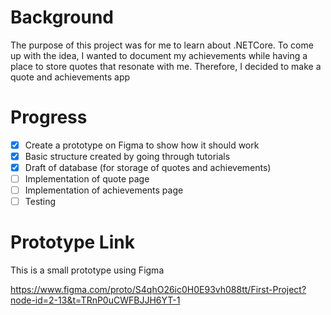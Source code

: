# Background
The purpose of this project was for me to learn about .NETCore. To come up with the idea, I wanted to document my achievements while having a place to store quotes that resonate with me. Therefore, I decided to make a quote and achievements app

# Progress
- [x] Create a prototype on Figma to show how it should work
- [x] Basic structure created by going through tutorials
- [x] Draft of database (for storage of quotes and achievements)
- [ ] Implementation of quote page
- [ ] Implementation of achievements page
- [ ] Testing

# Prototype Link
This is a small prototype using Figma 

https://www.figma.com/proto/S4qhO26ic0H0E93vh088tt/First-Project?node-id=2-13&t=TRnP0uCWFBJJH6YT-1
